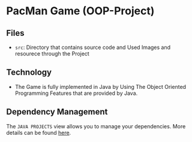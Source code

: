 # PacMan Game (OOP-Project)

## Files
- `src`: Directory that contains source code and Used Images and resourece through the Project
## Technology
- The Game is fully implemented in Java by Using The Object Oriented Programming Features that are provided by Java. 
## Dependency Management
The `JAVA PROJECTS` view allows you to manage your dependencies. More details can be found [here](https://github.com/microsoft/vscode-java-dependency#manage-dependencies).

